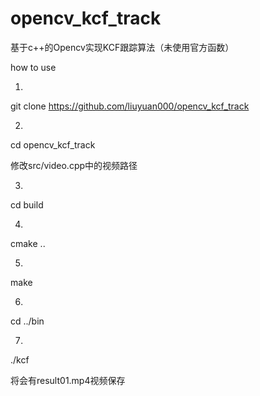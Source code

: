 # opencv_kcf_track
基于c++的Opencv实现KCF跟踪算法（未使用官方函数）

how to use

1.

git clone https://github.com/liuyuan000/opencv_kcf_track

2.


cd opencv_kcf_track

修改src/video.cpp中的视频路径


3.

cd build

4.

cmake ..

5.

make

6.

cd ../bin

7.

./kcf

将会有result01.mp4视频保存
